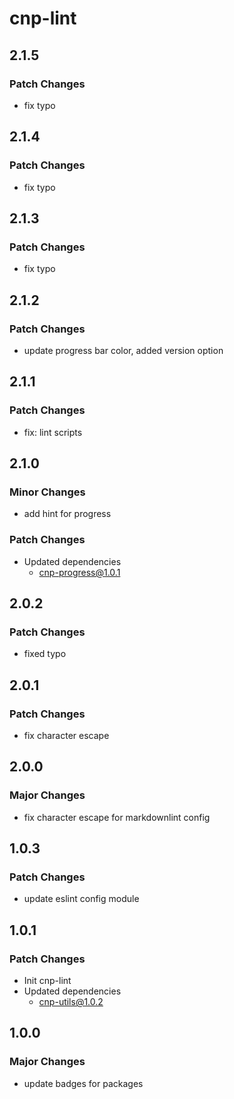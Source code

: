 # cnp-lint

## 2.1.5

### Patch Changes

- fix typo

## 2.1.4

### Patch Changes

- fix typo

## 2.1.3

### Patch Changes

- fix typo

## 2.1.2

### Patch Changes

- update progress bar color, added version option

## 2.1.1

### Patch Changes

- fix: lint scripts

## 2.1.0

### Minor Changes

- add hint for progress

### Patch Changes

- Updated dependencies
  - cnp-progress@1.0.1

## 2.0.2

### Patch Changes

- fixed typo

## 2.0.1

### Patch Changes

- fix character escape

## 2.0.0

### Major Changes

- fix character escape for markdownlint config

## 1.0.3

### Patch Changes

- update eslint config module

## 1.0.1

### Patch Changes

- Init cnp-lint
- Updated dependencies
  - cnp-utils@1.0.2

## 1.0.0

### Major Changes

- update badges for packages
